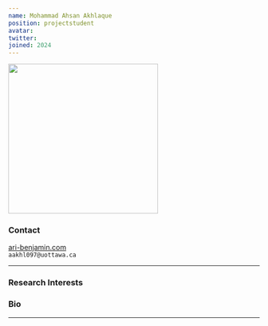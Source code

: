 ```yaml
---
name: Mohammad Ahsan Akhlaque
position: projectstudent
avatar:
twitter:
joined: 2024
---
```


<img width="300" src="{{site.baseurl}}/images/people/{{page.avatar}}" data-action="zoom">

### Contact

[ari-benjamin.com](http://ari-benjamin.com)<br>
<i class="fa fa-envelope-o"></i>  `aakhl097@uottawa.ca`<br>

<hr>

### Research Interests



### Bio



<hr>
